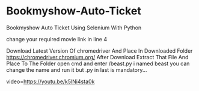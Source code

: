 # Bookmyshow-Auto-Ticket
Bookmyshow Auto Ticket Using Selenium With Python

change your required movie link in line 4

Download Latest Version Of chromedriver And Place In Downloaded Folder  https://chromedriver.chromium.org/ After Download Extract That File And Place To The Folder open cmd and enter /beast.py i named beast you can change the name and run it but .py in last is mandatory...

video=https://youtu.be/k5lNi4sta0k
